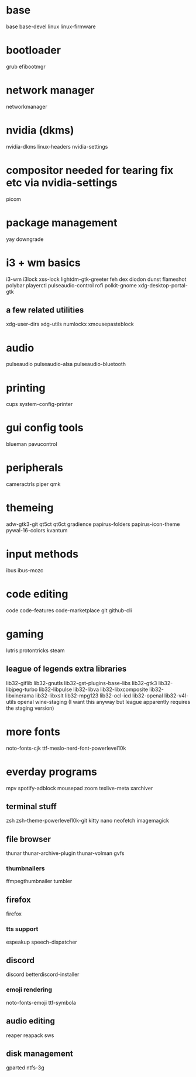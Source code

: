 # base
base
base-devel
linux
linux-firmware

# bootloader
grub
efibootmgr

# network manager
networkmanager

# nvidia (dkms)
nvidia-dkms
linux-headers
nvidia-settings

# compositor needed for tearing fix etc via nvidia-settings
picom

# package management
yay
downgrade

# i3 + wm basics
i3-wm
i3lock
xss-lock
lightdm-gtk-greeter
feh
dex
diodon
dunst
flameshot
polybar
playerctl
pulseaudio-control
rofi
polkit-gnome
xdg-desktop-portal-gtk

## a few related utilities
xdg-user-dirs
xdg-utils
numlockx
xmousepasteblock

# audio
pulseaudio
pulseaudio-alsa
pulseaudio-bluetooth

# printing
cups
system-config-printer

# gui config tools
blueman
pavucontrol

# peripherals
cameractrls
piper
qmk

# themeing
adw-gtk3-git
qt5ct
qt6ct
gradience
papirus-folders
papirus-icon-theme
pywal-16-colors
kvantum

# input methods
ibus
ibus-mozc

# code editing
code
code-features
code-marketplace
git
github-cli

# gaming
lutris
protontricks
steam

## league of legends extra libraries
lib32-giflib
lib32-gnutls
lib32-gst-plugins-base-libs
lib32-gtk3
lib32-libjpeg-turbo
lib32-libpulse
lib32-libva
lib32-libxcomposite
lib32-libxinerama
lib32-libxslt
lib32-mpg123
lib32-ocl-icd
lib32-openal
lib32-v4l-utils
openal
wine-staging (I want this anyway but league apparently requires the staging version)

# more fonts
noto-fonts-cjk
ttf-meslo-nerd-font-powerlevel10k

# everday programs
mpv
spotify-adblock
mousepad
zoom
texlive-meta
xarchiver

## terminal stuff
zsh
zsh-theme-powerlevel10k-git
kitty
nano
neofetch
imagemagick

## file browser
thunar
thunar-archive-plugin
thunar-volman
gvfs

### thumbnailers
ffmpegthumbnailer
tumbler

## firefox
firefox

### tts support
espeakup
speech-dispatcher

## discord
discord
betterdiscord-installer

### emoji rendering
noto-fonts-emoji
ttf-symbola

## audio editing
reaper
reapack
sws

## disk management
gparted
ntfs-3g
